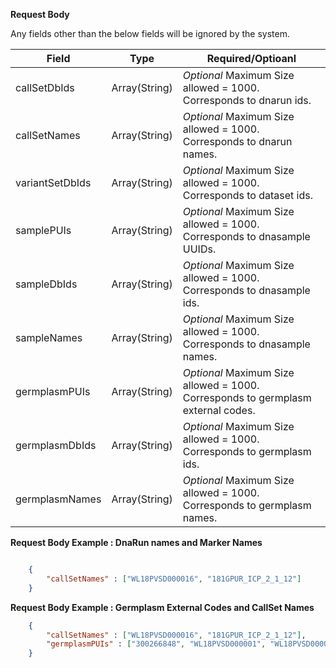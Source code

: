 **Request Body**

Any fields other than the below fields will be ignored by the system.

Field | Type | Required/Optioanl
------|------|------------
callSetDbIds | Array(String) | *Optional* Maximum Size allowed = 1000. Corresponds to dnarun ids.
callSetNames | Array(String) | *Optional* Maximum Size allowed = 1000. Corresponds to dnarun names.
variantSetDbIds | Array(String) | *Optional* Maximum Size allowed = 1000. Corresponds to dataset ids.
samplePUIs | Array(String) | *Optional* Maximum Size allowed = 1000. Corresponds to dnasample UUIDs.
sampleDbIds | Array(String) | *Optional* Maximum Size allowed = 1000. Corresponds to dnasample ids.
sampleNames | Array(String) | *Optional* Maximum Size allowed = 1000. Corresponds to dnasample names. 
germplasmPUIs | Array(String) | *Optional* Maximum Size allowed = 1000. Corresponds to germplasm external codes.
germplasmDbIds | Array(String) | *Optional* Maximum Size allowed = 1000. Corresponds to germplasm ids.
germplasmNames | Array(String) | *Optional* Maximum Size allowed = 1000. Corresponds to germplasm names. 

**Request Body Example : DnaRun names and Marker Names**

```json

    {
        "callSetNames" : ["WL18PVSD000016", "181GPUR_ICP_2_1_12"]
    }

```

**Request Body Example : Germplasm External Codes and CallSet Names**

```json
    {
        "callSetNames" : ["WL18PVSD000016", "181GPUR_ICP_2_1_12"],
        "germplasmPUIs" : ["300266848", "WL18PVSD000001", "WL18PVSD000002", "IR12A282_IR08A176"]
    } 
```
